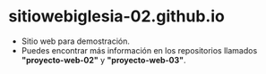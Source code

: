 # sitiowebiglesia-02.github.io

- Sitio web para demostración.
- Puedes encontrar más información en los repositorios llamados **"proyecto-web-02"** y **"proyecto-web-03"**.
